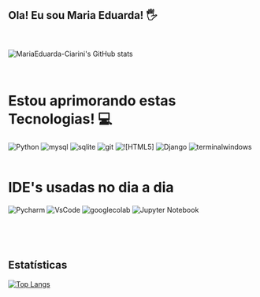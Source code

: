 
 ## Ola! Eu sou Maria Eduarda! 🖐️
 <br>

![MariaEduarda-Ciarini's GitHub stats](https://github-readme-stats.vercel.app/api?username=MariaEduarda-Ciarini&show_icons=true&theme=synthwave)


<br>

# Estou aprimorando estas Tecnologias! 💻

<div style="display: inline_block">
  <img align="center" alt="Python" src ="https://img.shields.io/badge/Python-14354C?style=for-the-badge&logo=python&logoColor=white"/>
  <img align="center" alt="mysql" src ="https://img.shields.io/badge/MySQL-005C84?style=for-the-badge&logo=mysql&logoColor=white"/>
  <img align="center" alt="sqlite" src ="https://img.shields.io/badge/SQLite-07405E?style=for-the-badge&logo=sqlite&logoColor=white"/>
  <img align="center" alt="git" src ="https://img.shields.io/badge/GIT-E44C30?style=for-the-badge&logo=git&logoColor=white"/>
  <img align="center" alt="![HTML5]" src ="https://img.shields.io/badge/html5-%23E34F26.svg?style=for-the-badge&logo=html5&logoColor=white"/>
  <img align="center" alt="Django" src ="https://img.shields.io/badge/Django-092E20?style=for-the-badge&logo=django&logoColor=white"/>
  <img align="center" alt="terminalwindows" src ="https://img.shields.io/badge/windows%20terminal-4D4D4D?style=for-the-badge&logo=windows%20terminal&logoColor=white"/>

  </div>
       </br>
	   

  # IDE's usadas no dia a dia
  <div style="display: inline_block">
  <img align="center" alt="Pycharm" src="https://img.shields.io/badge/PyCharm-000000.svg?&style=for-the-badge&logo=PyCharm&logoColor=white"/>
  <img align="center" alt="VsCode" src="https://img.shields.io/badge/Visual_Studio_Code-0078D4?style=for-the-badge&logo=visual%20studio%20code&logoColor=white"/>
  <img align="center" alt="googlecolab" src="https://img.shields.io/badge/Colab-F9AB00?style=for-the-badge&logo=googlecolab&color=525252"/>
  <img align="center" alt="Jupyter Notebook" src="https://img.shields.io/badge/jupyter-%23FA0F00.svg?style=for-the-badge&logo=jupyter&logoColor=orange"/>
 <br>

<br><div style="display: inline_block">

</br>

## Estatísticas
[![Top Langs](https://github-readme-stats.vercel.app/api/top-langs/?username=MariaEduarda-Ciarini&langs_count=8)](https://github.com/MariaEduarda-Ciarini/github-readme-stats)



</div>
